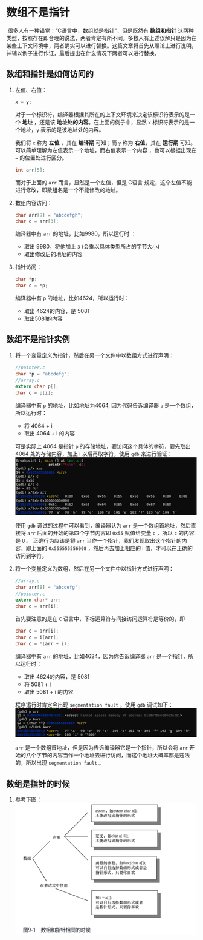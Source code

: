 # 数组不是指针

​	很多人有一种错觉：“C语言中，数组就是指针”，但是既然有 **数组和指针** 这两种类型，按照存在即合理的说法，两者肯定有所不同。多数人有上述误解只是因为在某些上下文环境中，两者确实可以进行替换。这篇文章将首先从理论上进行说明，并辅以例子进行作证，最后提出在什么情况下两者可以进行替换。

## 数组和指针是如何访问的

1. 左值、右值：
   ```c
   x = y;
   ```

   对于一个标识符，编译器根据其所在的上下文环境来决定该标识符表示的是一个 **地址** ，还是该 **地址处的内容**。在上面的例子中，显然 `x` 标识符表示的是一个地址，`y` 表示的是该地址处的内容。

   我们将 `x` 称为 **左值** ，其在 **编译期** 可知；而 `y` 称为 **右值**，其在 **运行期** 可知。可以简单理解为左值表示一个地址，而右值表示一个内容 ，也可以根据出现在 `=` 的位置处进行区分。

   ``` c
   int arr[5];
   ```

   而对于上面的 `arr` 而言，显然是一个左值，但是 C语言 规定，这个左值不能进行修改，即数组名是一个不能修改的地址。

2. 数组内容访问：
   ```c
   char arr[9] = "abcdefgh";
   char c = arr[3];
   ```

   编译器中有 `arr` 的地址，比如9980，所以运行时 ：

   *  取出 9980，将他加上 `3` (会乘以具体类型所占的字节大小)
   *  取出修改后的地址的内容

3. 指针访问：
   ```c
   char *p;
   char c = *p;
   ```

   编译器中有 `p` 的地址，比如4624，所以运行时：

   * 取出 4624的内容，是 5081
   * 取出5081的内容

## 数组不是指针实例

1. 将一个变量定义为指针，然后在另一个文件中以数组方式进行声明：
   ```c
   //pointer.c
   char *p = "abcdefg";
   //array.c
   extern char p[];
   char c = p[i];
   ```

   编译器中有 `p` 的地址，比如地址为4064, 因为代码告诉编译器 `p` 是一个数组，所以运行时：

   * 将 4064 + i
   * 取出 4064 + i 的内容

   可是实际上 4064 是指针 `p` 的存储地址，要访问这个具体的字符，要先取出 4064 处的存储内容，加上 i 以后再取字符，使用 `gdb` 来进行验证：
   ![以数组方式引用指针](./img/array.png)

   使用 `gdb` 调试的过程中可以看到，编译器认为 `arr` 是一个数组首地址，然后直接将 `arr` 后面的开始的第四个字节内容即 `0x55` 赋值给变量 `c` ，所以 `c` 的内容是 `U` 。
   正确行为应该是将 `arr` 当作一个指针，我们发现取出这个指针的内容，即上面的 `0x555555556008` ，然后再去加上相应的 i 值，才可以在正确的访问到字符。

2. 将一个变量定义为数组，然后在另一个文件中以指针方式进行声明：
   ```c
   //array.c
   char arr[8] = "abcdefg";
   //pointer.c
   extern char* arr;
   char c = arr[i]; 
   ```

   首先要注意的是在 `C` 语言中，下标运算符与间接访问运算符是等价的，即
   ``` c
   char c = arr[i];
   char c = i[arr];
   char c = *(arr + i);
   ```

   编译器中有 `arr` 的地址，比如4624，因为你告诉编译器 `arr` 是一个指针，所以运行时：

   * 取出 4624的内容，是 5081
   * 将 5081 + i 
   * 取出 5081 + i 的内容

   程序运行时肯定会出现 `segmentation fault` ，使用 `gdb` 调试如下：
   ![数组定义指针引用](./img/pointer.jpg)

   `arr` 是一个数组首地址，但是因为告诉编译器它是一个指针，所以会将 `arr` 开始的八个字节的内容当作一个地址去进行访问，而这个地址大概率都是违法的，所以出现 `segmentation fault` 。

## 数组是指针的时候

1. 参考下图：
   ![array and pointer](.\img\same.jpg)
